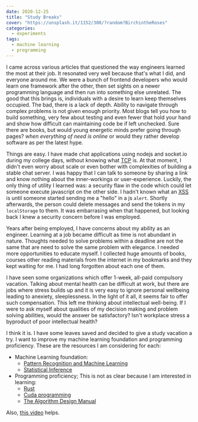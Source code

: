 ```yaml
---
date: 2020-12-25
title: "Study Breaks"
cover: "https://unsplash.it/1152/300/?random?BirchintheRoses"
categories:
  - experiments
tags:
  - machine learning
  - programming
---
```


I came across various articles that questioned the way engineers learned the most at their job. It resonated very well because that's what I did, and everyone around me.
We were a bunch of frontend developers who would learn one framework after the other, then set sights on a newer programming language and then run into something else unrelated.
The good that this brings is, individuals with a desire to learn keep themselves occupied. The bad, there is a lack of depth. Ability to navigate through complex problems is
not given enough priority. Most blogs tell you how to build something, very few about testing and even fewer that hold your hand and show how difficult can maintaining code be if left unchecked. Sure there are books, but would young energetic minds prefer going through pages? _when everything of need is online_ or would they rather develop software as per the latest hype.

Things are easy. I have made chat applications using nodejs and socket.io during my college days, without knowing what [TCP](https://en.wikipedia.org/wiki/Transmission_Control_Protocol) is. At that moment, I didn't even worry about scale or even bother with complexities of building a stable chat server. I was happy that I can talk to someone by sharing a link and know nothing about the inner-workings or user-experience. Luckily, the only thing of utility I learned was: a security flaw in the code which could let someone execute javascript on the other side. I hadn't known what an [XSS](https://owasp.org/www-community/attacks/xss/) is until someone started sending me a "hello" in a js `alert`. Shortly afterwards, the person could delete messages and send the tokens in my `localStorage` to them. It was embarrasing when that happened, but looking back I knew a security concern before I was employed.

Years after being employed, I have concerns about my ability as an engineer. Learning at a job became difficult as time is not abundant in nature. Thoughts needed to solve problems within a deadline are not the same that are need to solve the same problem with elegance. I needed more opportunities to educate myself. I collected huge amounts of books, courses other reading materials from the internet in my bookmarks and they kept waiting for me. I had long forgotten about each one of them.

I have seen some organizations which offer 1-week, all-paid compulsory vacation. Talking about mental health can be difficult at work, but there are jobs where stress builds up and it is very easy to ignore personal wellbeing leading to anexiety, sleeplessness. In the light of it all, it seems fair to offer such compensation. This left me thinking about intellectual well-being. If I were to ask myself about qualities of my decision making and problem solving abilities, would the answer be satisfactory? Isn't workplace stress a byproduct of poor intellectual health?

I think it is. I have some leaves saved and decided to give a study vacation a try. I want to improve my machine learning foundation and programming proficiency. These are the resources I am considering for each:

- Machine Learning foundation:
  - [Pattern Recognition and Machine Learning](https://www.amazon.in/Pattern-Recognition-Learning-Information-Statistics/dp/0387310738)
  - [Statistical Inference](https://fsalamri.files.wordpress.com/2015/02/casella_berger_statistical_inference1.pdf)
- Programming proficiency; This is not as clear because I am interested in learning:
  - [Rust](https://livebook.manning.com/book/rust-in-action)
  - [Cuda programming](https://www.udemy.com/course/cuda-programming-masterclass/)
  - [The Algorithm Design Manual](https://mimoza.marmara.edu.tr/~msakalli/cse706_12/SkienaTheAlgorithmDesignManual.pdf)

Also, [this video](https://www.youtube.com/watch?v=TuOcfbEUpfc) helps.
